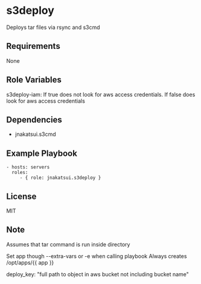 s3deploy
========

Deploys tar files via rsync and s3cmd

Requirements
------------
None

Role Variables
--------------

s3deploy-iam: If true does not look for aws access credentials. If false does look for aws access credentials

Dependencies
------------
- jnakatsui.s3cmd

Example Playbook
----------------

    - hosts: servers
      roles:
         - { role: jnakatsui.s3deploy }

License
-------

MIT

Note
----
Assumes that tar command is run inside directory

Set app though --extra-vars or -e when calling playbook
Always creates /opt/apps/{{ app }}

deploy_key: "full path to object in aws bucket not including bucket name"
